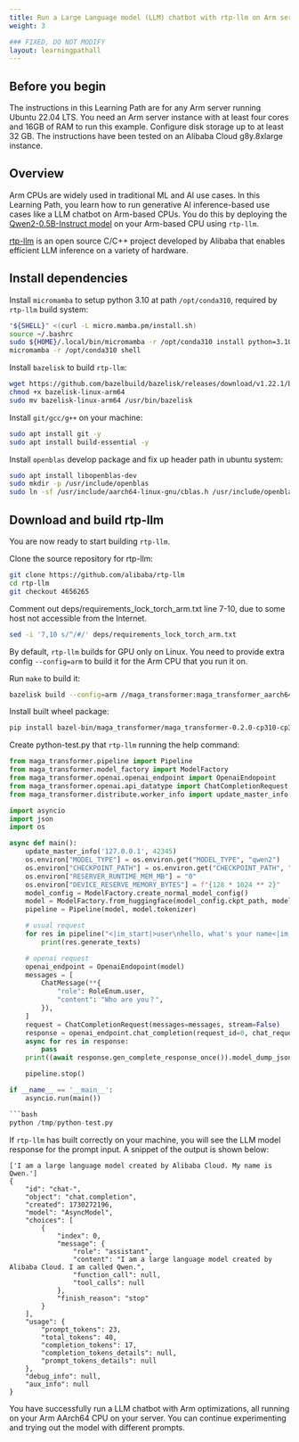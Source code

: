 ```yaml
---
title: Run a Large Language model (LLM) chatbot with rtp-llm on Arm servers
weight: 3

### FIXED, DO NOT MODIFY
layout: learningpathall
---
```


## Before you begin
The instructions in this Learning Path are for any Arm server running Ubuntu 22.04 LTS. You need an Arm server instance with at least four cores and 16GB of RAM to run this example. Configure disk storage up to at least 32 GB. The instructions have been tested on an Alibaba Cloud g8y.8xlarge instance.

## Overview

Arm CPUs are widely used in traditional ML and AI use cases. In this Learning Path, you learn how to run generative AI inference-based use cases like a LLM chatbot on Arm-based CPUs. You do this by deploying the [Qwen2-0.5B-Instruct model](https://huggingface.co/Qwen/Qwen2-0.5B-Instruct) on your Arm-based CPU using `rtp-llm`.

[rtp-llm](https://github.com/alibaba/rtp-llm) is an open source C/C++ project developed by Alibaba that enables efficient LLM inference on a variety of hardware. 
 
## Install dependencies 

Install `micromamba` to setup python 3.10 at path `/opt/conda310`, required by `rtp-llm` build system:

```bash
"${SHELL}" <(curl -L micro.mamba.pm/install.sh)
source ~/.bashrc
sudo ${HOME}/.local/bin/micromamba -r /opt/conda310 install python=3.10
micromamba -r /opt/conda310 shell
```

Install `bazelisk` to build `rtp-llm`:

```bash
wget https://github.com/bazelbuild/bazelisk/releases/download/v1.22.1/bazelisk-linux-arm64
chmod +x bazelisk-linux-arm64
sudo mv bazelisk-linux-arm64 /usr/bin/bazelisk
```

Install `git/gcc/g++` on your machine:

```bash
sudo apt install git -y
sudo apt install build-essential -y
```

Install `openblas` develop package and fix up header path in ubuntu system:

```bash
sudo apt install libopenblas-dev
sudo mkdir -p /usr/include/openblas
sudo ln -sf /usr/include/aarch64-linux-gnu/cblas.h /usr/include/openblas/cblas.h
```

## Download and build rtp-llm

You are now ready to start building `rtp-llm`. 

Clone the source repository for rtp-llm:

```bash
git clone https://github.com/alibaba/rtp-llm
cd rtp-llm
git checkout 4656265
```

Comment out deps/requirements_lock_torch_arm.txt line 7-10, due to some host not accessible from the Internet.

```bash
sed -i '7,10 s/^/#/' deps/requirements_lock_torch_arm.txt
```

By default, `rtp-llm` builds for GPU only on Linux. You need to provide extra config `--config=arm` to build it for the Arm CPU that you run it on.

Run `make` to build it:

```bash
bazelisk build --config=arm //maga_transformer:maga_transformer_aarch64
```

Install built wheel package:

```bash
pip install bazel-bin/maga_transformer/maga_transformer-0.2.0-cp310-cp310-linux_aarch64.whl
```

Create python-test.py that `rtp-llm` running the help command:

```python
from maga_transformer.pipeline import Pipeline
from maga_transformer.model_factory import ModelFactory
from maga_transformer.openai.openai_endpoint import OpenaiEndopoint
from maga_transformer.openai.api_datatype import ChatCompletionRequest, ChatMessage, RoleEnum
from maga_transformer.distribute.worker_info import update_master_info

import asyncio
import json
import os

async def main():
    update_master_info('127.0.0.1', 42345)
    os.environ["MODEL_TYPE"] = os.environ.get("MODEL_TYPE", "qwen2")
    os.environ["CHECKPOINT_PATH"] = os.environ.get("CHECKPOINT_PATH", "Qwen/Qwen2-0.5B-Instruct")
    os.environ["RESERVER_RUNTIME_MEM_MB"] = "0"
    os.environ["DEVICE_RESERVE_MEMORY_BYTES"] = f"{128 * 1024 ** 2}"
    model_config = ModelFactory.create_normal_model_config()
    model = ModelFactory.from_huggingface(model_config.ckpt_path, model_config=model_config)
    pipeline = Pipeline(model, model.tokenizer)

    # usual request
    for res in pipeline("<|im_start|>user\nhello, what's your name<|im_end|>\n<|im_start|>assistant\n", max_new_tokens = 100):
        print(res.generate_texts)

    # openai request
    openai_endpoint = OpenaiEndopoint(model)
    messages = [
        ChatMessage(**{
            "role": RoleEnum.user,
            "content": "Who are you？",
        }),
    ]
    request = ChatCompletionRequest(messages=messages, stream=False)
    response = openai_endpoint.chat_completion(request_id=0, chat_request=request, raw_request=None)
    async for res in response:
        pass
    print((await response.gen_complete_response_once()).model_dump_json(indent=4))

    pipeline.stop()

if __name__ == '__main__':
    asyncio.run(main())

```bash
python /tmp/python-test.py
```

If `rtp-llm` has built correctly on your machine, you will see the LLM model response for the prompt input. A snippet of the output is shown below:

```output
['I am a large language model created by Alibaba Cloud. My name is Qwen.']
{
    "id": "chat-",
    "object": "chat.completion",
    "created": 1730272196,
    "model": "AsyncModel",
    "choices": [
        {
            "index": 0,
            "message": {
                "role": "assistant",
                "content": "I am a large language model created by Alibaba Cloud. I am called Qwen.",
                "function_call": null,
                "tool_calls": null
            },
            "finish_reason": "stop"
        }
    ],
    "usage": {
        "prompt_tokens": 23,
        "total_tokens": 40,
        "completion_tokens": 17,
        "completion_tokens_details": null,
        "prompt_tokens_details": null
    },
    "debug_info": null,
    "aux_info": null
}
```


You have successfully run a LLM chatbot with Arm optimizations, all running on your Arm AArch64 CPU on your server. You can continue experimenting and trying out the model with different prompts.

